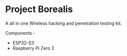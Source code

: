 # Project Borealis

A all in one Wireless hacking and penetration testing kit.

Components - 

* ESP32-S3
* Raspberry Pi Zero 2